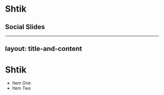 ﻿---
layout: title-slide
---
# Shtik
## Social Slides
---
layout: title-and-content
---
# Shtik

- Item One
- Item Two
